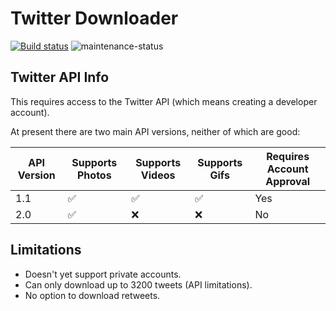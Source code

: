 # Twitter Downloader

[![Build status](https://github.com/jacob-pro/twitter-dl/actions/workflows/rust.yml/badge.svg)](https://github.com/jacob-pro/twitter-dl/actions)
![maintenance-status](https://img.shields.io/badge/maintenance-experimental-blue.svg)

## Twitter API Info

This requires access to the Twitter API (which means creating a developer account).

At present there are two main API versions, neither of which are good:

| API Version | Supports Photos | Supports Videos | Supports Gifs | Requires Account Approval |
|-------------|-----------------|-----------------|---------------|---------------------------|
| 1.1         | ✅               | ✅               | ✅             | Yes                       |
| 2.0         | ✅               | ❌               | ❌             | No                        |

## Limitations

- Doesn't yet support private accounts.
- Can only download up to 3200 tweets (API limitations).
- No option to download retweets.

